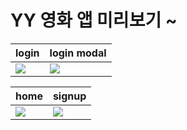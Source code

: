 # YY 영화 앱 미리보기 ~

|login|login modal|
|--|--|
|<img src="https://github.com/movie-team/YYFE/assets/113872386/a2c42592-a253-404a-b42e-8336ac3aff01">|<img src="https://github.com/movie-team/YYFE/assets/113872386/316dc9a4-8be8-4ae7-9478-900fd2e02e32">|

|home|signup|
|--|--|
|<img src="https://github.com/movie-team/YYFE/assets/113872386/8f6de072-799f-4fc2-9767-c8c54fb70f9e">|<img src="https://github.com/movie-team/YYFE/assets/113872386/59217d9f-253c-4b93-9d55-934f707aa95c">|

